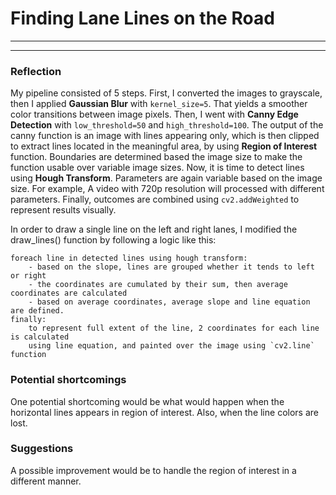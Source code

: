 # **Finding Lane Lines on the Road** 

---


[image1]: ./examples/grayscale.jpg "Grayscale"

---

### Reflection

My pipeline consisted of 5 steps. First, I converted the images to grayscale, then I applied **Gaussian Blur** with `kernel_size=5`. That yields a smoother color transitions between image pixels. Then, I went with **Canny Edge Detection** with `low_threshold=50` and `high_threshold=100`. The output of the canny function is an image with lines appearing only, which is then clipped to extract lines located in the meaningful area, by using **Region of Interest** function.  Boundaries are determined based the image size to make the function usable over variable image sizes. Now, it is time to detect lines using **Hough Transform**. Parameters are again variable based on the image size. For example, A video with 720p resolution will processed with different parameters. Finally, outcomes are combined using `cv2.addWeighted` to represent results visually.


In order to draw a single line on the left and right lanes, I modified the draw_lines() function by following a logic like this: 
```
foreach line in detected lines using hough transform:
    - based on the slope, lines are grouped whether it tends to left or right
    - the coordinates are cumulated by their sum, then average coordinates are calculated
    - based on average coordinates, average slope and line equation are defined.
finally:
    to represent full extent of the line, 2 coordinates for each line is calculated
    using line equation, and painted over the image using `cv2.line` function
```

### Potential shortcomings


One potential shortcoming would be what would happen when the horizontal lines appears in region of interest. Also, when the line colors are lost.


### Suggestions

A possible improvement would be to handle the region of interest in a different manner. 
